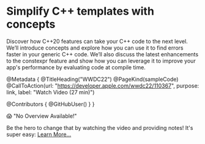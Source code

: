 # Simplify C++ templates with concepts

Discover how C++20 features can take your C++ code to the next level. We’ll introduce concepts and explore how you can use it to find errors faster in your generic C++ code. We’ll also discuss the latest enhancements to the constexpr feature and show how you can leverage it to improve your app's performance by evaluating code at compile time.

@Metadata {
   @TitleHeading("WWDC22")
   @PageKind(sampleCode)
   @CallToAction(url: "https://developer.apple.com/wwdc22/110367", purpose: link, label: "Watch Video (27 min)")

   @Contributors {
      @GitHubUser(<replace this with your GitHub handle>)
   }
}

😱 "No Overview Available!"

Be the hero to change that by watching the video and providing notes! It's super easy:
 [Learn More…](https://wwdcnotes.github.io/WWDCNotes/documentation/wwdcnotes/contributing)
